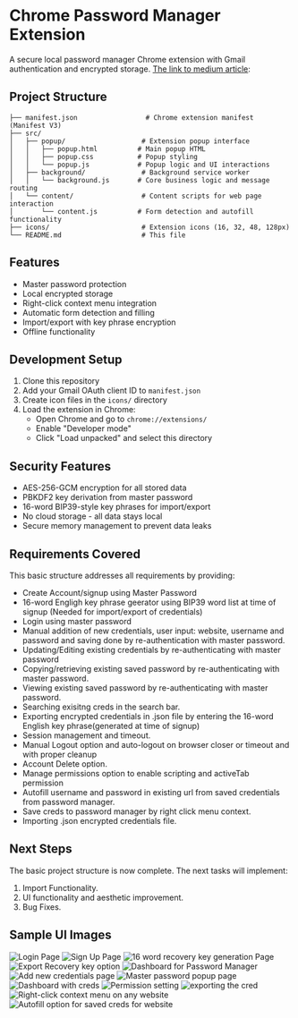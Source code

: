 # Chrome Password Manager Extension

A secure local password manager Chrome extension with Gmail authentication and encrypted storage. [The link to medium article](https://medium.com/@ratneshchandak/from-idea-to-production-creating-a-chrome-password-manager-using-kiros-ai-vibe-coding-3ad991cac134): 

## Project Structure

```
├── manifest.json                 # Chrome extension manifest (Manifest V3)
├── src/
│   ├── popup/                   # Extension popup interface
│   │   ├── popup.html          # Main popup HTML
│   │   ├── popup.css           # Popup styling
│   │   └── popup.js            # Popup logic and UI interactions
│   ├── background/              # Background service worker
│   │   └── background.js       # Core business logic and message routing
│   └── content/                 # Content scripts for web page interaction
│       └── content.js          # Form detection and autofill functionality
├── icons/                       # Extension icons (16, 32, 48, 128px)
└── README.md                    # This file
```

## Features

- Master password protection
- Local encrypted storage
- Right-click context menu integration
- Automatic form detection and filling
- Import/export with key phrase encryption
- Offline functionality

## Development Setup

1. Clone this repository
2. Add your Gmail OAuth client ID to `manifest.json`
3. Create icon files in the `icons/` directory
4. Load the extension in Chrome:
   - Open Chrome and go to `chrome://extensions/`
   - Enable "Developer mode"
   - Click "Load unpacked" and select this directory

## Security Features

- AES-256-GCM encryption for all stored data
- PBKDF2 key derivation from master password
- 16-word BIP39-style key phrases for import/export
- No cloud storage - all data stays local
- Secure memory management to prevent data leaks

## Requirements Covered

This basic structure addresses all requirements by providing:
 - Create Account/signup using Master Password
 - 16-word Engligh key phrase geerator using BIP39 word list at time of signup (Needed for import/export of credentials)
 - Login using master password
 - Manual addition of new credentials, user input: website, username and password and saving done by re-authentication with master password.
 - Updating/Editing existing credentials by re-authenticating with master password
 - Copying/retrieving existing saved password by re-authenticating with master password.
 - Viewing existing saved password by re-authenticating with master password.
 - Searching exisitng creds in the search bar.
 - Exporting encrypted credentials in .json file by entering the 16-word English key phrase(generated at time of signup)
 - Session management and timeout. 
 - Manual Logout option and auto-logout on browser closer or timeout and with proper cleanup
 - Account Delete option.
 - Manage permissions option to enable scripting and activeTab permission
 - Autofill username and password in existing url from saved credentials from password manager. 
 - Save creds to password manager by right click menu context. 
 - Importing .json encrypted credentials file.

## Next Steps

The basic project structure is now complete. The next tasks will implement:
1. Import Functionality.
2. UI functionality and aesthetic improvement.
3. Bug Fixes.

## Sample UI Images

![Login Page](./images/login.png)
![Sign Up Page](./images/signup.png)
![16 word recovery key generation Page](./images/recoverykey.png)
![Export Recovery key option](./images/exportRecoveryKey.png)
![Dashboard for Password Manager](./images/dashboard.png)
![Add new credentials page](./images/newCredential.png)
![Master password popup page](./images/masterPassword.png)
![Dashboard with creds](./images/dashboardWithCred.png)
![Permission setting](./images/permission.png)
![exporting the cred](./images/export.png)
![Right-click context menu on any website](./images/contextMenu.png)
![Autofill option for saved creds for website](./images/autofill.png)

